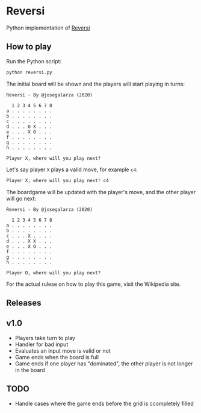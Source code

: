 # Reversi

Python implementation of [Reversi](https://en.wikipedia.org/wiki/Reversi)

## How to play

Run the Python script:

```bash
python reversi.py
```

The initial board will be shown and the players will start playing in turns:

```
Reversi - By @josegalarza (2020)

  1 2 3 4 5 6 7 8
a . . . . . . . .
b . . . . . . . .
c . . . . . . . .
d . . . O X . . .
e . . . X O . . .
f . . . . . . . .
g . . . . . . . .
h . . . . . . . .

Player X, where will you play next? 
```

Let's say player `X` plays a valid move, for example `c4`:

```bash
Player X, where will you play next? c4
```

The boardgame will be updated with the player's move, and the other player will go next:

```
Reversi - By @josegalarza (2020)

  1 2 3 4 5 6 7 8
a . . . . . . . .
b . . . . . . . .
c . . . X . . . .
d . . . X X . . .
e . . . X O . . .
f . . . . . . . .
g . . . . . . . .
h . . . . . . . .

Player O, where will you play next?
```

For the actual rulese on how to play this game, visit the Wikipedia site.

## Releases

## v1.0

- Players take turn to play
- Handler for bad input
- Evaluates an input move is valid or not
- Game ends when the board is full
- Game ends if one player has "dominated", the other player is not longer in the board

## TODO

- Handle cases where the game ends before the grid is ccompletely filled
